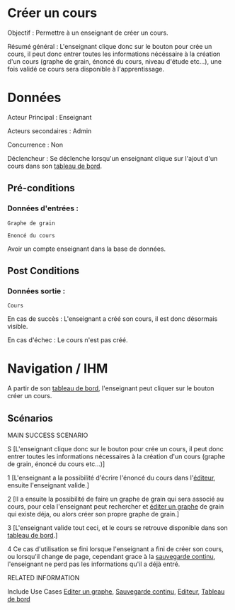 # Créer un cours

Objectif : Permettre à un enseignant de créer un cours.

Résumé général : L'enseignant clique donc sur le bouton pour crée un cours, il peut donc entrer toutes les informations nécéssaire à la création d'un cours (graphe de grain, énoncé du cours, niveau d'étude etc...), une fois validé ce cours sera disponible à l'apprentissage.


# Données

Acteur Principal : Enseignant

Acteurs secondaires : Admin

Concurrence : Non

Déclencheur : Se déclenche lorsqu'un enseignant clique sur l'ajout d'un cours dans son [tableau de bord](../utilisateur/tableaudebord.md).


## Pré-conditions

### Données d'entrées :
	
	Graphe de grain

	Enoncé du cours

Avoir un compte enseignant dans la base de données.

## Post Conditions

### Données sortie :

	Cours

En cas de succès : L'enseignant a créé son cours, il est donc désormais visible.

En cas d'échec : Le cours n'est pas créé.

# Navigation / IHM 

A partir de son [tableau de bord](../utilisateur/tableaudebord.md), l'enseignant peut cliquer sur le bouton créer un cours.

## Scénarios

MAIN SUCCESS SCENARIO

S	[L'enseignant clique donc sur le bouton pour crée un cours, il peut donc entrer toutes les informations nécessaires à la création d'un cours (graphe de grain, énoncé du cours etc...)]

1	[L'enseignant a la possibilité d'écrire l'énoncé du cours dans l'[éditeur](../../concept/editeurdechamps.md), ensuite l'enseignant valide.]

2	[Il a ensuite la possibilité de faire un graphe de grain qui sera associé au cours, pour cela l'enseignant peut rechercher et [éditer un graphe](./editergraphe.md) de grain qui existe déja, ou alors créer son propre graphe de grain.]

3	[L'enseignant valide tout ceci, et le cours se retrouve disponible dans son [tableau de bord](../utilisateur/tableaudebord.md).]

4   Ce cas d'utilisation se fini lorsque l'enseignant a fini de créer son cours, ou lorsqu'il change de page, cependant grace à la [sauvegarde continu](../../concept/zonetampon.md), l'enseignant ne perd pas les informations qu'il a déjà entré.


RELATED INFORMATION

Include Use Cases	[Editer un graphe](./editergraphe.md), [Sauvegarde continu](../../concept/zonetampon.md), [Editeur](../../concept/editeurdechamps.md), [Tableau de bord](../utilisateur/tableaudebord.md)



<!--- 
Author : Jordan
Validator : Raphael
-->
